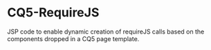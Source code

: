 CQ5-RequireJS
=============

JSP code to enable dynamic creation of requireJS calls based on the components dropped in a CQ5 page template.
